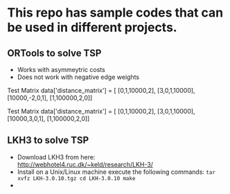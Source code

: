 # This repo has sample codes that can be used in different projects.

## ORTools to solve TSP

- Works with asymmeytric costs
- Does not work with negative edge weights

Test Matrix
data['distance_matrix'] = [
        [0,1,10000,2],
        [3,0,1,10000],
        [10000,-2,0,1],
        [1,100000,2,0]]


Test Matrix
data['distance_matrix'] = [
        [0,1,10000,2],
        [3,0,1,10000],
        [10000,3,0,1],
        [1,100000,2,0]]

## LKH3 to solve TSP

- Download LKH3 from here: http://webhotel4.ruc.dk/~keld/research/LKH-3/
- Install on a Unix/Linux machine execute the following commands:
`tar xvfz LKH-3.0.10.tgz
cd LKH-3.0.10
make`
-
